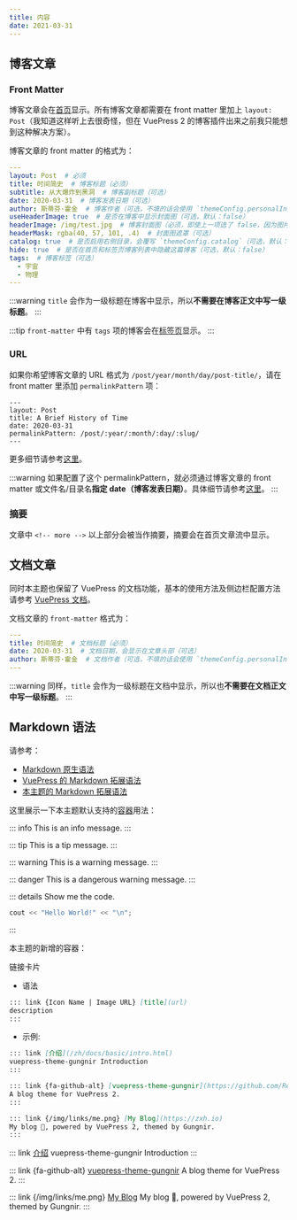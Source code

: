 ```yaml
---
title: 内容
date: 2021-03-31
---
```


## 博客文章

### Front Matter

博客文章会在[首页](/)显示。所有博客文章都需要在 front matter 里加上 `layout: Post`（我知道这样听上去很奇怪，但在 VuePress 2 的博客插件出来之前我只能想到这种解决方案）。

博客文章的 front matter 的格式为：

```yaml
---
layout: Post  # 必须
title: 时间简史  # 博客标题（必须）
subtitle: 从大爆炸到黑洞  # 博客副标题（可选）
date: 2020-03-31  # 博客发表日期（可选）
author: 斯蒂芬·霍金  # 博客作者（可选，不填的话会使用 `themeConfig.personalInfo.name`）
useHeaderImage: true  # 是否在博客中显示封面图（可选，默认：false）
headerImage: /img/test.jpg  # 博客封面图（必须，即使上一项选了 false，因为图片也需要在首页显示）
headerMask: rgba(40, 57, 101, .4)  # 封面图遮罩（可选）
catalog: true  # 是否启用右侧目录，会覆写 `themeConfig.catalog`（可选，默认：false）
hide: true  # 是否在首页和标签页博客列表中隐藏这篇博客（可选，默认：false）
tags:  # 博客标签（可选）
  - 宇宙
  - 物理
---
```

:::warning
`title` 会作为一级标题在博客中显示，所以**不需要在博客正文中写一级标题**。
:::

:::tip
`front-matter` 中有 `tags` 项的博客会在[标签页](/tags/)显示。
:::

### URL

如果你希望博客文章的 URL 格式为 `/post/year/month/day/post-title/`，请在 front matter 里添加 `permalinkPattern` 项：

```yaml{5}
---
layout: Post
title: A Brief History of Time
date: 2020-03-31
permalinkPattern: /post/:year/:month/:day/:slug/
---
```

更多细节请参考[这里](https://v2.vuepress.vuejs.org/zh/reference/frontmatter.html#permalinkpattern)。

:::warning
如果配置了这个 permalinkPattern，就必须通过博客文章的 front matter 或文件名/目录名**指定 date（博客发表日期）**。具体细节请参考[这里](https://v2.vuepress.vuejs.org/zh/reference/frontmatter.html#permalinkpattern)。
:::

### 摘要

文章中 `<!-- more -->` 以上部分会被当作摘要，摘要会在首页文章流中显示。


## 文档文章

同时本主题也保留了 VuePress 的文档功能，基本的使用方法及侧边栏配置方法请参考 [VuePress 文档](https://v2.vuepress.vuejs.org/zh/guide/)。

文档文章的 `front-matter` 格式为：

```yaml
---
title: 时间简史  # 文档标题（必须）
date: 2020-03-31  # 文档日期，会显示在文章头部（可选）
author: 斯蒂芬·霍金  # 文档作者（可选，不填的话会使用 `themeConfig.personalInfo.name`）
---
```

:::warning
同样，`title` 会作为一级标题在文档中显示，所以也**不需要在文档正文中写一级标题**。
:::


## Markdown 语法

请参考：

- [Markdown 原生语法](https://www.markdownguide.org/basic-syntax/)
- [VuePress 的 Markdown 拓展语法](https://v1.vuepress.vuejs.org/zh/guide/markdown.html)
- [本主题的 Markdown 拓展语法](/zh/docs/advanced/markdown/)

这里展示一下本主题默认支持的[容器](https://v2.vuepress.vuejs.org/zh/reference/plugin/container.html)用法：

::: info
This is an info message.
:::

::: tip
This is a tip message.
:::

::: warning
This is a warning message.
:::

::: danger
This is a dangerous warning message.
:::

::: details Show me the code.
```cpp
cout << "Hello World!" << "\n";
```
:::

本主题的新增的容器：

链接卡片

- 语法

```md
::: link {Icon Name | Image URL} [title](url)
description
:::
```

- 示例:

```md
::: link [介绍](/zh/docs/basic/intro.html)
vuepress-theme-gungnir Introduction
:::

::: link {fa-github-alt} [vuepress-theme-gungnir](https://github.com/Renovamen/vuepress-theme-gungnir)
A blog theme for VuePress 2.
:::

::: link {/img/links/me.png} [My Blog](https://zxh.io)
My blog 🧐, powered by VuePress 2, themed by Gungnir.
:::
```

::: link [介绍](/zh/docs/basic/intro.html)
vuepress-theme-gungnir Introduction
:::

::: link {fa-github-alt} [vuepress-theme-gungnir](https://github.com/Renovamen/vuepress-theme-gungnir)
A blog theme for VuePress 2.
:::

::: link {/img/links/me.png} [My Blog](https://zxh.io)
My blog 🧐, powered by VuePress 2, themed by Gungnir.
:::
